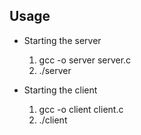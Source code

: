 ## Usage
- Starting the server
	1. gcc -o server server.c
	2. ./server

- Starting the client 
	1. gcc -o client client.c
	2. ./client